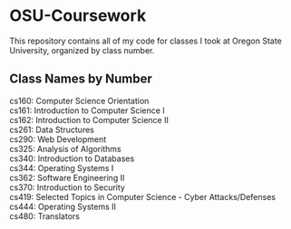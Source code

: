 # OSU-Coursework
This repository contains all of my code for classes I took at Oregon State University, organized by class number.

## Class Names by Number
cs160: Computer Science Orientation  
cs161: Introduction to Computer Science I  
cs162: Introduction to Computer Science II  
cs261: Data Structures  
cs290: Web Development  
cs325: Analysis of Algorithms  
cs340: Introduction to Databases  
cs344: Operating Systems I  
cs362: Software Engineering II  
cs370: Introduction to Security  
cs419: Selected Topics in Computer Science - Cyber Attacks/Defenses  
cs444: Operating Systems II  
cs480: Translators
